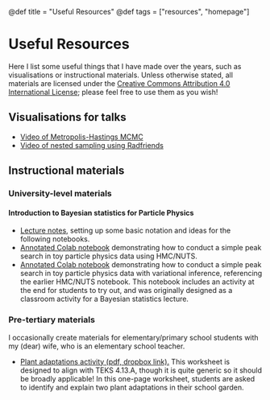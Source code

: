 @def title = "Useful Resources"
@def tags = ["resources", "homepage"]

# Useful Resources

Here I list some useful things that I have made over the years, such as visualisations or instructional materials. Unless otherwise stated, all materials are licensed under the [Creative Commons Attribution 4.0 International License](https://creativecommons.org/licenses/by/4.0/); please feel free to use them as you wish!

## Visualisations for talks

 - [Video of Metropolis-Hastings MCMC](https://youtu.be/1WW4CZwMeYk)
 - [Video of nested sampling using Radfriends](https://youtu.be/UnfjlA7EdjY)

## Instructional materials

### University-level materials

#### Introduction to Bayesian statistics for Particle Physics
 - [Lecture notes](intro_bayes_lecture), setting up some basic notation and ideas for the following notebooks.
 - [Annotated Colab notebook](https://colab.research.google.com/drive/1dBqK96Pk0PY9Usy_YmdfybuMyEF-pbDp?usp=sharing) demonstrating how to conduct a simple peak search in toy particle physics data using HMC/NUTS.
 - [Annotated Colab notebook](https://colab.research.google.com/drive/12T2bfFWZ6k2OzBTAq5kyanVQF19wCYia?usp=sharing) demonstrating how to conduct a simple peak search in toy particle physics data with variational inference, referencing the earlier HMC/NUTS notebook. This notebook includes an activity at the end for students to try out, and was originally designed as a classroom activity for a Bayesian statistics lecture.

### Pre-tertiary materials

I occasionally create materials for elementary/primary school students with my (dear) wife, who is an elementary school teacher.

 - [Plant adaptations activity (pdf, dropbox link).](https://www.dropbox.com/scl/fi/rhcb8245t5iqeixpss7n2/Garden-activity.pdf?rlkey=ttbqdqqitdcvbvrdykdvbjp9g&dl=0) This worksheet is designed to align with TEKS 4.13.A, though it is quite generic so it should be broadly applicable! In this one-page worksheet, students are asked to identify and explain two plant adaptations in their school garden.